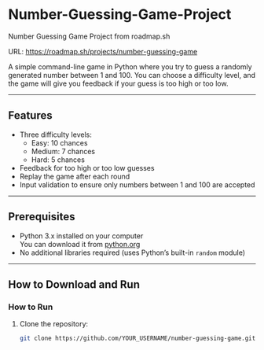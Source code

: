 # Number-Guessing-Game-Project
Number Guessing Game Project from roadmap.sh

URL: https://roadmap.sh/projects/number-guessing-game


A simple command-line game in Python where you try to guess a randomly generated number between 1 and 100. You can choose a difficulty level, and the game will give you feedback if your guess is too high or too low.

---

## Features

- Three difficulty levels:
  - Easy: 10 chances
  - Medium: 7 chances
  - Hard: 5 chances
- Feedback for too high or too low guesses
- Replay the game after each round
- Input validation to ensure only numbers between 1 and 100 are accepted

---

## Prerequisites

- Python 3.x installed on your computer  
  You can download it from [python.org](https://www.python.org/downloads/)
- No additional libraries required (uses Python’s built-in `random` module)

---

## How to Download and Run

### How to Run
1. Clone the repository:
   ```bash
   git clone https://github.com/YOUR_USERNAME/number-guessing-game.git
   
